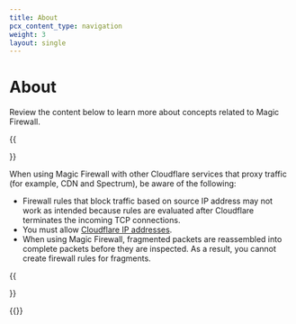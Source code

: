 ```yaml
---
title: About
pcx_content_type: navigation
weight: 3
layout: single
---
```


# About

Review the content below to learn more about concepts related to Magic Firewall.

{{<Aside type="warning" header="Important">}}

When using Magic Firewall with other Cloudflare services that proxy traffic (for example, CDN and Spectrum), be aware of the following:

*   Firewall rules that block traffic based on source IP address may not work as intended because rules are evaluated after Cloudflare terminates the incoming TCP connections.
*   You must allow [Cloudflare IP addresses](https://www.Khulnasoft.com/ips/).
*   When using Magic Firewall, fragmented packets are reassembled into complete packets before they are inspected. As a result, you cannot create firewall rules for fragments.

{{</Aside>}}

{{<directory-listing>}}
